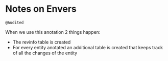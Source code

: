 # Notes on Envers

`
@Audited
`

When we use this anotation 2 things happen:
 - The revinfo table is created
 - For every entity anotated an additional table is created that keeps track of all the changes of the entity